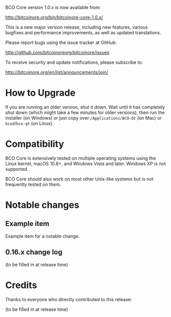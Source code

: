 BCO Core version 1.0.x is now available from:

  <http://bitcoinore.org/bin/bitcoinore-core-1.0.x/>

This is a new major version release, including new features, various bugfixes
and performance improvements, as well as updated translations.

Please report bugs using the issue tracker at GitHub:

  <http://github.com/bitcoinoreorg/bitcoinore/issues>

To receive security and update notifications, please subscribe to:

  <http://bitcoinore.org/en/list/announcements/join/>

How to Upgrade
==============

If you are running an older version, shut it down. Wait until it has completely
shut down (which might take a few minutes for older versions), then run the
installer (on Windows) or just copy over `/Applications/BCO-Qt` (on Mac)
or `bcod`/`bco-qt` (on Linux).

Compatibility
==============

BCO Core is extensively tested on multiple operating systems using
the Linux kernel, macOS 10.8+, and Windows Vista and later. Windows XP is not supported.

BCO Core should also work on most other Unix-like systems but is not
frequently tested on them.

Notable changes
===============

Example item
-------------

Example item for a notable change.

0.16.x change log
------------------

(to be filled in at release time)

Credits
=======

Thanks to everyone who directly contributed to this release:

(to be filled in at release time)

